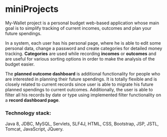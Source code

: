 # miniProjects

My-Wallet project is a personal budget web-based application whose main goal is to simplify tracking of current incomes, outcomes and plan your future spendings. 

In a system, each user has his personal page, where he is able to edit some personal data, change a password and create categories for detailed money tracking. **Categories** are used while recording **incomes** or **outcomes** and are useful for various sorting options in order to make the analysis of the budget easier. 

The **planned outcome dashboard** is additional functionality for people who are interested in planning their future spendings. It is totally flexible and is closely related to current records since user is able to migrate his future planned spendings to current outcomes. Additionally, the user is able to filter all his records by date or type using implemented filter functionality on a **record dashboard page**. 

### Technology stack: 
Java 8, JDBC, MySQL, Servlets, SLF4J, HTML, CSS, Bootstrap, JSP, JSTL, Tomcat, JavaScript, JQuery.
